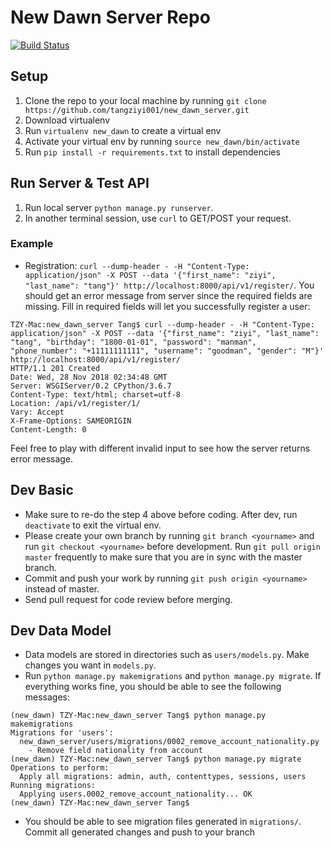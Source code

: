 # New Dawn Server Repo
[![Build Status](https://travis-ci.org/new-dawn/new_dawn_server.svg?branch=master)](https://travis-ci.org/new-dawn/new_dawn_server)

## Setup
1. Clone the repo to your local machine by running `git clone https://github.com/tangziyi001/new_dawn_server.git`
2. Download virtualenv
3. Run `virtualenv new_dawn` to create a virtual env
4. Activate your virtual env by running `source new_dawn/bin/activate`
5. Run `pip install -r requirements.txt` to install dependencies

## Run Server & Test API
1. Run local server `python manage.py runserver`.
2. In another terminal session, use `curl` to GET/POST your request.

### Example
* Registration: `curl --dump-header - -H "Content-Type: application/json" -X POST --data '{"first_name": "ziyi", "last_name": "tang"}' http://localhost:8000/api/v1/register/`. You should get an error message from server since the required fields are missing. Fill in required fields will let you successfully register a user:
```
TZY-Mac:new_dawn_server Tang$ curl --dump-header - -H "Content-Type: application/json" -X POST --data '{"first_name": "ziyi", "last_name": "tang", "birthday": "1800-01-01", "password": "manman", "phone_number": "+11111111111", "username": "goodman", "gender": "M"}' http://localhost:8000/api/v1/register/
HTTP/1.1 201 Created
Date: Wed, 28 Nov 2018 02:34:48 GMT
Server: WSGIServer/0.2 CPython/3.6.7
Content-Type: text/html; charset=utf-8
Location: /api/v1/register/1/
Vary: Accept
X-Frame-Options: SAMEORIGIN
Content-Length: 0
```
Feel free to play with different invalid input to see how the server returns error message.

## Dev Basic
* Make sure to re-do the step 4 above before coding. After dev, run `deactivate` to exit the virtual env.
* Please create your own branch by running `git branch <yourname>` and run `git checkout <yourname>` before development. Run `git pull origin master` frequently to make sure that you are in sync with the master branch.
* Commit and push your work by running `git push origin <yourname>` instead of master.
* Send pull request for code review before merging.

## Dev Data Model
* Data models are stored in directories such as `users/models.py`. Make changes you want in `models.py`.
* Run `python manage.py makemigrations` and `python manage.py migrate`. If everything works fine, you should be able to see the following messages:
```
(new_dawn) TZY-Mac:new_dawn_server Tang$ python manage.py makemigrations
Migrations for 'users':
  new_dawn_server/users/migrations/0002_remove_account_nationality.py
    - Remove field nationality from account
(new_dawn) TZY-Mac:new_dawn_server Tang$ python manage.py migrate
Operations to perform:
  Apply all migrations: admin, auth, contenttypes, sessions, users
Running migrations:
  Applying users.0002_remove_account_nationality... OK
(new_dawn) TZY-Mac:new_dawn_server Tang$ 
```
* You should be able to see migration files generated in `migrations/`. Commit all generated changes and push to your branch

